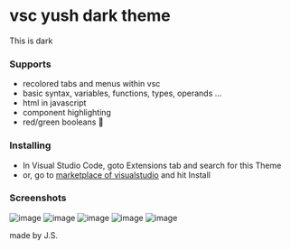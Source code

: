 # vsc yush dark theme

This is dark

### Supports

- recolored tabs and menus within vsc
- basic syntax, variables, functions, types, operands ...
- html in javascript
- component highlighting
- red/green booleans 🤩 

### Installing

- In Visual Studio Code, goto Extensions tab and search for this Theme
- or, go to [marketplace of visualstudio](https://marketplace.visualstudio.com/items?itemName=yusheeh.yush-dark-theme) and hit Install

### Screenshots

![image](https://github.com/Satttoshi/vsc-yush-dark-mode/assets/109807794/ed9eeaa7-6986-4d72-bea5-389dbafeb61d)
![image](https://github.com/Satttoshi/vsc-yush-dark-mode/assets/109807794/254f4220-550d-4743-ba94-af9388d61f1a)
![image](https://github.com/Satttoshi/vsc-yush-dark-mode/assets/109807794/0a28f69e-6ab9-4c28-a28a-685872bf6448) 
![image](https://github.com/Satttoshi/vsc-yush-dark-mode/assets/109807794/f6a0c447-eab2-45b3-aa16-b5cb3f2fb9dc)
![image](https://github.com/Satttoshi/vsc-yush-dark-mode/assets/109807794/3a3991a9-9261-4a77-89d5-e7d783fb8b9f)

made by J.S.
